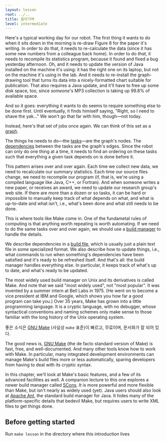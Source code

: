 ```yaml
---
layout: lesson
root: ../..
title: 들어가며
level: intermediate
---
```

 


Here's a typical working day for our robot.
The first thing it wants to do when it sits down in the morning is re-draw Figure 8 for the paper it's writing.
In order to do that, it needs to re-calculate the data (since it has some new numbers from a colleague back home).
In order to do *that*, it needs to recompile its statistics program, because it found and fixed a bug yesterday afternoon.
Oh, and it needs to update the version of Java installed on the machine it's using:
it has the right one on its laptop, but not on the machine it's using in the lab.
And it needs to re-install the graph-drawing tool that turns its data into a nicely-formatted chart suitable for publication.
That also requires a Java update, and it'll have to free up some disk space, too,
since *someone*'s MP3 collection is taking up 99.8% of available space.

And so it goes: everything it wants to do seems to require something else to be done first.
Until eventually, it finds himiself saying, "Right, so I need to shave the yak..."
We won't go that far with him, though&mdash;not today.

Instead, here's that set of jobs once again.
We can think of this set as a [graph](../../gloss.html#graph).

The things he needs to do&mdash;the [tasks](../../gloss.html#task)&mdash;are the graph's nodes.
The [dependencies](../../gloss.html#dependency) between the tasks are the graph's edges.
Since the robot can only do one thing at a time,
it needs to find an ordering on these tasks such that everything a given task depends on is done before it.

This pattern arises over and over again.
Each time we collect new data, we need to recalculate our summary statistics.
Each time our source files change, we need to recompile our program
(if, that is, we're using a compiled language like Java, C++, or Fortran).
And when someone writes a new paper, or receives an award, we need to update our research group's web site.
If there are more than a dozen or so tasks, it can be hard or impossible to manually keep track of what depends on what,
and what is up-to-date and what isn't, i.e., what's been done and what still needs to be done.

This is where tools like Make come in.
One of the fundametal rules of computing is that anything worth repeating is worth automating.
If we need to do the same tasks over and over again,
we should use a [build manager](../../gloss.html#build-manager) to handle the details.

We describe dependencies in a [build file](../../gloss.html#build-file),
which is usually just a plain text file in some specialized format.
We also describe how to update things,
i.e., what commands to run when something's dependencies have been satisfied and it's ready to be refreshed itself.
And that's all: the build manager handles everything else.
In particular, it keeps track of what's up to date, and what's ready to be updated.

The most widely used build manager on Unix and its derivatives is called Make.
And note that we said "most widely used", not "most popular".
It was invented by a summer intern at Bell Labs in 1975.
(He went on to become a vice president at IBM and Google, which shows you how far a good program can take you.)
Over 35 years, Make has grown into a little programming language.
It is a cryptic language, with no debugger, whose syntactical conventions and naming schemes only make sense to those familiar with the long history of the Unix operating system.

좋은 소식은 [GNU Make](http://www.gnu.org/software/make/) (사실상 `make` 표준)이 빠르고, 무료이며, 문서화가 잘 되어 있다.

The good news is,
[GNU Make](http://www.gnu.org/software/make/) (the de facto standard version of Make) is fast, free, and well-documented.
And many other tools know how to work with Make.
In particular, many integrated development environments can manage Make's build files more or less automatically,
sparing developers from having to deal with its cryptic syntax.

In this chapter, we'll look at Make's basic features, and a few of its advanced facilities as well.
A companion lecture to this one explores a newer build manager called [SCons](http://www.scons.org/).
It is more powerful and more flexible than Make, but isn't nearly as widely used (yet).
Java users should also look at [Apache Ant](http://ant.apache.org/), the standard build manager for Java.
It hides many of the platform-specific details that bedevil Make, but requires users to write XML files to get things done.

## Before getting started

Run `make lesson` in the directory where this introduction lives
